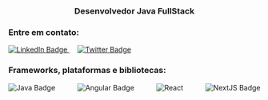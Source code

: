 <h3 align="center">Desenvolvedor Java FullStack</h3>

<h3 align="left">Entre em contato:</h3>
<div id="badges">
  <a href="https://linkedin.com/in/samuellralph">
    <img src="https://img.shields.io/badge/LinkedIn-blue?style=for-the-badge&logo=linkedin&logoColor=white" alt="LinkedIn Badge"/>
  </a>
  &nbsp;&nbsp;&nbsp;
  <a href="https://twitter.com/samuellralph">
    <img src="https://img.shields.io/badge/Twitter-blue?style=for-the-badge&logo=twitter&logoColor=white" alt="Twitter Badge"/>
  </a>
</div>
</n>

<h3 align="left">Frameworks, plataformas e bibliotecas:</h3>

<div style="display: flex; flex-direction: column;" >
  <div style="display: flex;
          justify-content: space-between;">
      <div style="width: 100 px" width="10">
         <img src="https://img.shields.io/badge/java-%2302569B.svg?style=for-the-badge&logo=java&logoColor=white" alt="Java Badge" />
      </div>
      <div >
         <img src="https://img.shields.io/badge/angular-%23DD0031.svg?style=for-the-badge&logo=angular&logoColor=white" alt="Angular Badge" />
      </div>
      <div >
         <img src="https://img.shields.io/badge/react-%2320232a.svg?style=for-the-badge&logo=react&logoColor=%2361DAFB" alt="React" />
      </div>
      <div >
         <img src="https://img.shields.io/badge/Next-black?style=for-the-badge&logo=next.js&logoColor=white" alt="NextJS Badge" />
      </div>
  </div>
</div>


